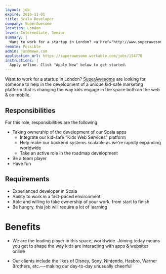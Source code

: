 ```yaml
---
layout: job
expire: 2016-11-01
title: Scala Developer
company: SuperAwesome
location: London
level: Intermediate, Senior
summary: |
  Want to work for a startup in London? <a href="http://www.superawesome.tv">SuperAwesome</a> are looking for someone to help in the development of a unique kid-safe marketing platform that is changing the way kids engage in the space both on the web & on mobile.
remote: Possible
admin: jan@mewe.com
application_url: https://superawesome.workable.com/jobs/154770
instructions: |
  Apply online. Click "Apply Now" below to get started.
---
```


<!-- break -->

Want to work for a startup in London? [SuperAwesome](http://www.superawesome.tv) are looking for someone to help in the development of a unique kid-safe marketing platform that is changing the way kids engage in the space both on the web & on mobile.

## Responsibilities

For this role, responsibilities are the following

- Taking ownership of the development of our Scala apps
  - Integrate our kid-safe "Kids Web Services" platform
  - Help make our backend systems scalable as we're rapidly expanding worldwide
  - Take an active role in the roadmap development
- Be a team player
- Have fun

## Requirements

- Experienced developer in Scala
- Ability to work in a fast-paced environment
- Able and willing to take ownership of your work, from start to finish
- Be hungry, this job will require a lot of learning

# Benefits

- We are the leading player in this space, worldwide. Joining today means you get to shape the way kids are interacting with apps & websites online

- Our clients include the likes of Disney, Sony, Nintendo, Hasbro, Warner Brothers, etc.---making our day-to-day unusually cheerful
